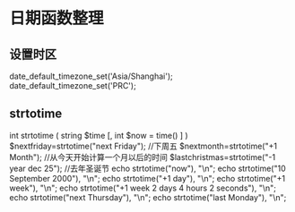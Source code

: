 # 日期函数整理
## 设置时区
date_default_timezone_set('Asia/Shanghai');
date_default_timezone_set('PRC');

## strtotime
int strtotime ( string $time [, int $now = time() ] )
$nextfriday=strtotime("next Friday"); //下周五
$nextmonth=strtotime("+1 Month"); //从今天开始计算一个月以后的时间
$lastchristmas=strtotime("-1 year dec 25"); //去年圣诞节
echo strtotime("now"), "\n";
echo strtotime("10 September 2000"), "\n";
echo strtotime("+1 day"), "\n";
echo strtotime("+1 week"), "\n";
echo strtotime("+1 week 2 days 4 hours 2 seconds"), "\n";
echo strtotime("next Thursday"), "\n";
echo strtotime("last Monday"), "\n";

